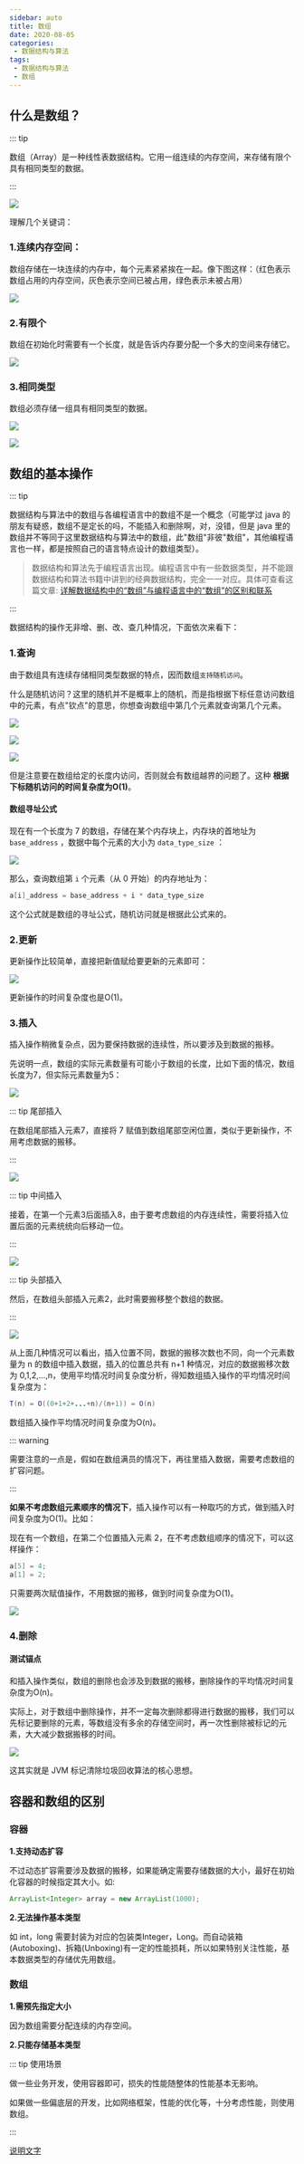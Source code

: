 ```yaml
---
sidebar: auto
title: 数组
date: 2020-08-05
categories:
 - 数据结构与算法
tags:
 - 数据结构与算法
 - 数组
---
```


<Copyright link="https://imxiaolong.com/views/algorithm/数组.html" />



## 什么是数组？

::: tip 

数组（Array）是一种线性表数据结构。它用一组连续的内存空间，来存储有限个具有相同类型的数据。 

:::

![](https://cdn.jsdelivr.net/gh/sherlonWang/imgbed/picgo20200805145415.png)

理解几个关键词：

### 1.连续内存空间：

数组存储在一块连续的内存中，每个元素紧紧挨在一起。像下图这样：（红色表示数组占用的内存空间，灰色表示空间已被占用，绿色表示未被占用）

![](https://cdn.jsdelivr.net/gh/sherlonWang/imgbed/picgo20200808144429.png)

### 2.有限个

数组在初始化时需要有一个长度，就是告诉内存要分配一个多大的空间来存储它。

![](https://cdn.jsdelivr.net/gh/sherlonWang/imgbed/picgo20200805151746.png)

### 3.相同类型

数组必须存储一组具有相同类型的数据。

![](https://cdn.jsdelivr.net/gh/sherlonWang/imgbed/picgo20200805152805.png)

![](https://cdn.jsdelivr.net/gh/sherlonWang/imgbed/picgo20200805152817.png)

## 数组的基本操作

::: tip 

数据结构与算法中的数组与各编程语言中的数组不是一个概念（可能学过 java 的朋友有疑惑，数组不是定长的吗，不能插入和删除啊，对，没错，但是 java 里的数组并不等同于这里数据结构与算法中的数组，此"数组"非彼"数组"，其他编程语言也一样，都是按照自己的语言特点设计的数组类型）。

> 数据结构和算法先于编程语言出现。编程语言中有一些数据类型，并不能跟数据结构和算法书籍中讲到的经典数据结构，完全一一对应。具体可查看这篇文章: [详解数据结构中的“数组”与编程语言中的“数组”的区别和联系](https://mp.weixin.qq.com/s/E-c41h2v_AfffrlAQpkyLg)

:::

数据结构的操作无非增、删、改、查几种情况，下面依次来看下：

### 1.查询

由于数组具有连续存储相同类型数据的特点，因而数组`支持随机访问`。

什么是随机访问？这里的随机并不是概率上的随机，而是指根据下标任意访问数组中的元素，有点"钦点"的意思，你想查询数组中第几个元素就查询第几个元素。

![](https://cdn.jsdelivr.net/gh/sherlonWang/imgbed/picgo20200805162443.png)



![](https://cdn.jsdelivr.net/gh/sherlonWang/imgbed/picgo20200805162513.png)



![](https://cdn.jsdelivr.net/gh/sherlonWang/imgbed/picgo20200805162616.png)



但是注意要在数组给定的长度内访问，否则就会有数组越界的问题了。这种 **根据下标随机访问的时间复杂度为O(1)**。

#### 数组寻址公式

现在有一个长度为 7 的数组，存储在某个内存块上，内存块的首地址为 `base_address` ，数据中每个元素的大小为 `data_type_size` ：

![](https://cdn.jsdelivr.net/gh/sherlonWang/imgbed/picgo20200805163715.png)

那么，查询数组第 `i` 个元素（从 0 开始）的内存地址为：

```java
a[i]_address = base_address + i * data_type_size
```

这个公式就是数组的寻址公式，随机访问就是根据此公式来的。

### 2.更新

更新操作比较简单，直接把新值赋给要更新的元素即可：

![](https://cdn.jsdelivr.net/gh/sherlonWang/imgbed/picgo20200805165546.png)

更新操作的时间复杂度也是O(1)。

### 3.插入

插入操作稍微复杂点，因为要保持数据的连续性，所以要涉及到数据的搬移。

先说明一点，数组的实际元素数量有可能小于数组的长度，比如下面的情况，数组长度为7，但实际元素数量为5：

![](https://cdn.jsdelivr.net/gh/sherlonWang/imgbed/picgo20200805171122.png)

::: tip 尾部插入

在数组尾部插入元素7，直接将 7 赋值到数组尾部空闲位置，类似于更新操作，不用考虑数据的搬移。

:::

![](https://cdn.jsdelivr.net/gh/sherlonWang/imgbed/picgo20200805172529.png)

::: tip 中间插入

接着，在第一个元素3后面插入8，由于要考虑数组的内存连续性，需要将插入位置后面的元素统统向后移动一位。

:::

![](https://cdn.jsdelivr.net/gh/sherlonWang/imgbed/picgo20200805174008.png)

::: tip 头部插入

然后，在数组头部插入元素2，此时需要搬移整个数组的数据。

:::

![](https://cdn.jsdelivr.net/gh/sherlonWang/imgbed/picgo20200806165207.png)



从上面几种情况可以看出，插入位置不同，数据的搬移次数也不同，向一个元素数量为 n 的数组中插入数据，插入的位置总共有 n+1 种情况，对应的数据搬移次数为 0,1,2,...,n，使用平均情况时间复杂度分析，得知数组插入操作的平均情况时间复杂度为：

```java
T(n) = O((0+1+2+...+n)/(n+1)) = O(n)
```

数组插入操作平均情况时间复杂度为O(n)。

::: warning

需要注意的一点是，假如在数组满员的情况下，再往里插入数据，需要考虑数组的扩容问题。

:::

**如果不考虑数组元素顺序的情况下**，插入操作可以有一种取巧的方式，做到插入时间复杂度为O(1)。比如：

现在有一个数组，在第二个位置插入元素 2，在不考虑数组顺序的情况下，可以这样操作：

```java
a[5] = 4;
a[1] = 2;
```

只需要两次赋值操作，不用数据的搬移，做到时间复杂度为O(1)。

![](https://cdn.jsdelivr.net/gh/sherlonWang/imgbed/picgo20200806091415.png)

### 4.删除

#### 测试锚点

和插入操作类似，数组的删除也会涉及到数据的搬移，删除操作的平均情况时间复杂度为O(n)。

实际上，对于数组中删除操作，并不一定每次删除都得进行数据的搬移，我们可以先标记要删除的元素，等数组没有多余的存储空间时，再一次性删除被标记的元素，大大减少数据搬移的时间。

![](https://cdn.jsdelivr.net/gh/sherlonWang/imgbed/picgo20200806165702.png)

这其实就是 JVM 标记清除垃圾回收算法的核心思想。

## 容器和数组的区别

### 容器

**1.支持动态扩容**

不过动态扩容需要涉及数据的搬移，如果能确定需要存储数据的大小，最好在初始化容器的时候指定其大小。如:

```java
ArrayList<Integer> array = new ArrayList(1000);
```

**2.无法操作基本类型**

如 int，long 需要封装为对应的包装类Integer，Long。而自动装箱(Autoboxing)、拆箱(Unboxing)有一定的性能损耗，所以如果特别关注性能，基本数据类型的存储优先用数组。

### 数组

**1.需预先指定大小**

因为数组需要分配连续的内存空间。

**2.只能存储基本类型**

::: tip 使用场景

做一些业务开发，使用容器即可，损失的性能随整体的性能基本无影响。

如果做一些偏底层的开发，比如网络框架，性能的优化等，十分考虑性能，则使用数组。

:::

[说明文字](#测试锚点)
